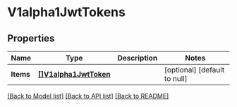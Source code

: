 # V1alpha1JwtTokens

## Properties
Name | Type | Description | Notes
------------ | ------------- | ------------- | -------------
**Items** | [**[]V1alpha1JwtToken**](v1alpha1JWTToken.md) |  | [optional] [default to null]

[[Back to Model list]](../README.md#documentation-for-models) [[Back to API list]](../README.md#documentation-for-api-endpoints) [[Back to README]](../README.md)


